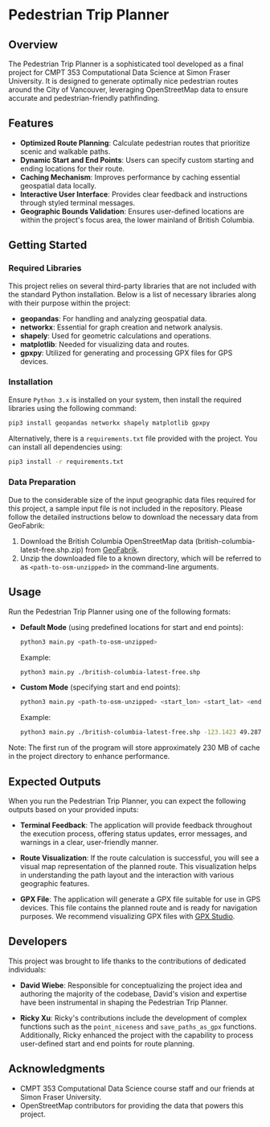 
# Pedestrian Trip Planner

## Overview

The Pedestrian Trip Planner is a sophisticated tool developed as a final project for CMPT 353 Computational Data Science at Simon Fraser University. It is designed to generate optimally nice pedestrian routes around the City of Vancouver, leveraging OpenStreetMap data to ensure accurate and pedestrian-friendly pathfinding.

## Features

- **Optimized Route Planning**: Calculate pedestrian routes that prioritize scenic and walkable paths.
- **Dynamic Start and End Points**: Users can specify custom starting and ending locations for their route.
- **Caching Mechanism**: Improves performance by caching essential geospatial data locally.
- **Interactive User Interface**: Provides clear feedback and instructions through styled terminal messages.
- **Geographic Bounds Validation**: Ensures user-defined locations are within the project's focus area, the lower mainland of British Columbia.

## Getting Started

### Required Libraries

This project relies on several third-party libraries that are not included with the standard Python installation. Below is a list of necessary libraries along with their purpose within the project:

- **geopandas**: For handling and analyzing geospatial data.
- **networkx**: Essential for graph creation and network analysis.
- **shapely**: Used for geometric calculations and operations.
- **matplotlib**: Needed for visualizing data and routes.
- **gpxpy**: Utilized for generating and processing GPX files for GPS devices.

### Installation

Ensure `Python 3.x` is installed on your system, then install the required libraries using the following command:

  ```sh
  pip3 install geopandas networkx shapely matplotlib gpxpy
  ```

Alternatively, there is a `requirements.txt` file provided with the project. You can install all dependencies using:

  ```sh
  pip3 install -r requirements.txt
  ```

### Data Preparation

Due to the considerable size of the input geographic data files required for this project, a sample input file is not included in the repository. Please follow the detailed instructions below to download the necessary data from GeoFabrik:

1. Download the British Columbia OpenStreetMap data (british-columbia-latest-free.shp.zip) from [GeoFabrik](https://download.geofabrik.de/north-america/canada/british-columbia.html).
2. Unzip the downloaded file to a known directory, which will be referred to as `<path-to-osm-unzipped>` in the command-line arguments.

## Usage

Run the Pedestrian Trip Planner using one of the following formats:

- **Default Mode** (using predefined locations for start and end points):

  ```sh
  python3 main.py <path-to-osm-unzipped>
  ```

  Example:

  ```sh
  python3 main.py ./british-columbia-latest-free.shp
  ```

- **Custom Mode** (specifying start and end points):

  ```sh
  python3 main.py <path-to-osm-unzipped> <start_lon> <start_lat> <end_lon> <end_lat>
  ```

  Example:

  ```sh
  python3 main.py ./british-columbia-latest-free.shp -123.1423 49.2871 -123.1217 49.2744
  ```

Note: The first run of the program will store approximately 230 MB of cache in the project directory to enhance performance.

## Expected Outputs

When you run the Pedestrian Trip Planner, you can expect the following outputs based on your provided inputs:

- **Terminal Feedback**: The application will provide feedback throughout the execution process, offering status updates, error messages, and warnings in a clear, user-friendly manner.

- **Route Visualization**: If the route calculation is successful, you will see a visual map representation of the planned route. This visualization helps in understanding the path layout and the interaction with various geographic features.

- **GPX File**: The application will generate a GPX file suitable for use in GPS devices. This file contains the planned route and is ready for navigation purposes. We recommend visualizing GPX files with [GPX Studio](https://gpx.studio/).

## Developers

This project was brought to life thanks to the contributions of dedicated individuals:

- **David Wiebe**: Responsible for conceptualizing the project idea and authoring the majority of the codebase, David's vision and expertise have been instrumental in shaping the Pedestrian Trip Planner.

- **Ricky Xu**: Ricky's contributions include the development of complex functions such as the `point_niceness` and `save_paths_as_gpx` functions. Additionally, Ricky enhanced the project with the capability to process user-defined start and end points for route planning.

## Acknowledgments

- CMPT 353 Computational Data Science course staff and our friends at Simon Fraser University.
- OpenStreetMap contributors for providing the data that powers this project.

